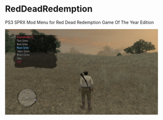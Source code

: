# RedDeadRedemption
 PS3 SPRX Mod Menu for Red Dead Redemption Game Of The Year Edition

![Preview](https://github.com/TheRouletteBoi/RedDeadRedemption/blob/master/Resources/Preview.png)
